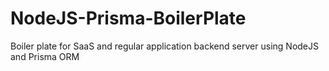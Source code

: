 # NodeJS-Prisma-BoilerPlate
Boiler plate for SaaS and regular application backend server using NodeJS and Prisma ORM
